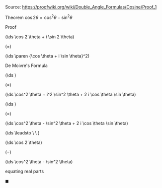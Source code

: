 # 

Source: https://proofwiki.org/wiki/Double_Angle_Formulas/Cosine/Proof_1

Theorem
$\cos 2 \theta = \cos^2 \theta - \sin^2 \theta$


Proof













\(\ds \cos 2 \theta + i \sin 2 \theta\)

\(=\)







\(\ds \paren {\cos \theta + i \sin \theta}^2\)





De Moivre's Formula














\(\ds \)

\(=\)







\(\ds \cos^2 \theta + i^2 \sin^2 \theta + 2 i \cos \theta \sin \theta\)




















\(\ds \)

\(=\)







\(\ds \cos^2 \theta - \sin^2 \theta + 2 i \cos \theta \sin \theta\)














\(\ds \leadsto \ \ \)





\(\ds \cos 2 \theta\)

\(=\)







\(\ds \cos^2 \theta - \sin^2 \theta\)





equating real parts



$\blacksquare$





